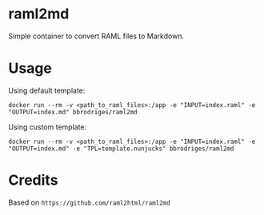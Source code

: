 # raml2md

Simple container to convert RAML files to Markdown.

# Usage

Using default template:

```
docker run --rm -v <path_to_raml_files>:/app -e "INPUT=index.raml" -e "OUTPUT=index.md" bbrodriges/raml2md
```

Using custom template:

```
docker run --rm -v <path_to_raml_files>:/app -e "INPUT=index.raml" -e "OUTPUT=index.md" -e "TPL=template.nunjucks" bbrodriges/raml2md
```

# Credits

Based on `https://github.com/raml2html/raml2md`